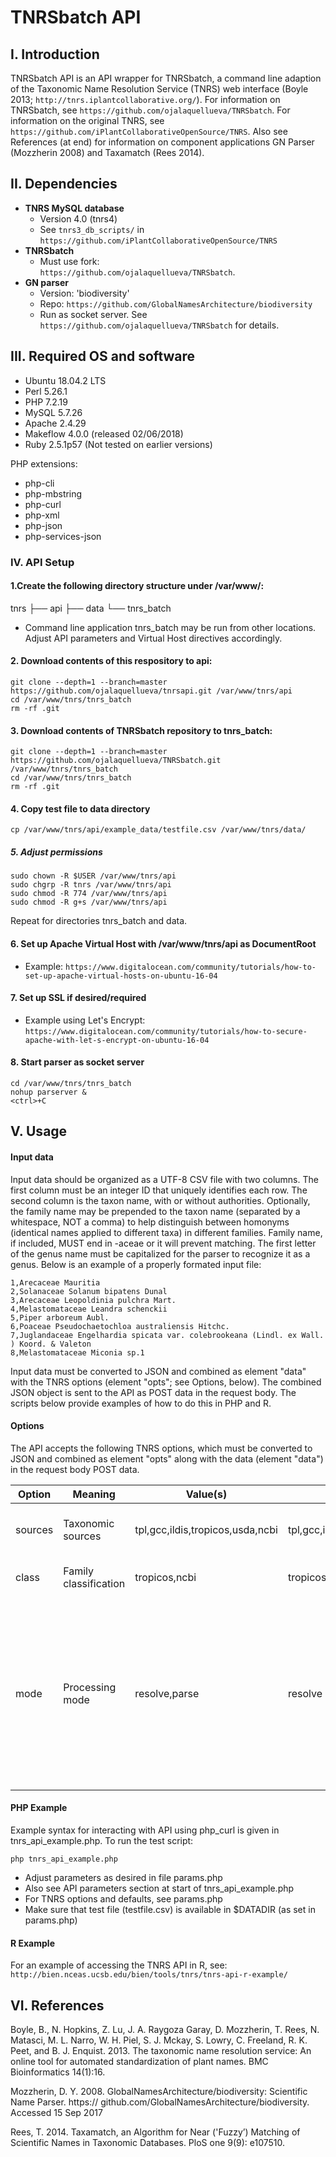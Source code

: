 # TNRSbatch API

## I. Introduction

TNRSbatch API is an API wrapper for TNRSbatch, a command line adaption of the  Taxonomic Name Resolution Service (TNRS) web interface (Boyle 2013; `http://tnrs.iplantcollaborative.org/`). For information on TNRSbatch, see `https://github.com/ojalaquellueva/TNRSbatch`. For information on the original TNRS, see `https://github.com/iPlantCollaborativeOpenSource/TNRS`. Also see References (at end) for information on component applications GN Parser (Mozzherin 2008) and Taxamatch (Rees 2014). 

## II. Dependencies
* **TNRS MySQL database**
   * Version 4.0 (tnrs4)
   * See `tnrs3_db_scripts/` in `https://github.com/iPlantCollaborativeOpenSource/TNRS`
* **TNRSbatch**
   * Must use fork:  
    `https://github.com/ojalaquellueva/TNRSbatch`.
* **GN parser** 
   * Version: 'biodiversity'
   * Repo: `https://github.com/GlobalNamesArchitecture/biodiversity`
   * Run as socket server. See `https://github.com/ojalaquellueva/TNRSbatch` for details.

## III. Required OS and software
* Ubuntu 18.04.2 LTS
* Perl 5.26.1
* PHP 7.2.19
* MySQL 5.7.26
* Apache 2.4.29
* Makeflow 4.0.0 (released 02/06/2018)
* Ruby 2.5.1p57
(Not tested on earlier versions)

PHP extensions:
  * php-cli
  * php-mbstring
  * php-curl
  * php-xml
  * php-json
  * php-services-json

### IV. API Setup

#### 1.Create the following directory structure under /var/www/:

tnrs
├── api
├── data
└── tnrs_batch

* Command line application tnrs_batch may be run from other locations. Adjust API parameters and Virtual Host directives accordingly.

#### 2. Download contents of this respository to api:

```
git clone --depth=1 --branch=master https://github.com/ojalaquellueva/tnrsapi.git /var/www/tnrs/api
cd /var/www/tnrs/tnrs_batch
rm -rf .git
```

#### 3. Download contents of TNRSbatch repository to tnrs_batch:

```
git clone --depth=1 --branch=master https://github.com/ojalaquellueva/TNRSbatch.git /var/www/tnrs/tnrs_batch
cd /var/www/tnrs/tnrs_batch
rm -rf .git
```

#### 4. Copy test file to data directory

```
cp /var/www/tnrs/api/example_data/testfile.csv /var/www/tnrs/data/
```

##### 5. Adjust permissions

```
sudo chown -R $USER /var/www/tnrs/api
sudo chgrp -R tnrs /var/www/tnrs/api
sudo chmod -R 774 /var/www/tnrs/api
sudo chmod -R g+s /var/www/tnrs/api
```

Repeat for directories tnrs_batch and data.

#### 6. Set up Apache Virtual Host with /var/www/tnrs/api as DocumentRoot
* Example: `https://www.digitalocean.com/community/tutorials/how-to-set-up-apache-virtual-hosts-on-ubuntu-16-04`

#### 7. Set up SSL if desired/required
* Example using Let's Encrypt: `https://www.digitalocean.com/community/tutorials/how-to-secure-apache-with-let-s-encrypt-on-ubuntu-16-04`

#### 8. Start parser as socket server

```
cd /var/www/tnrs/tnrs_batch
nohup parserver &
<ctrl>+C
```

## V. Usage

#### Input data

Input data should be organized as a UTF-8 CSV file with two columns. The first column must be an integer ID that uniquely identifies each row. The second column is the taxon name, with or without authorities. Optionally, the family name may be prepended to the taxon name (separated by a whitespace, NOT a comma) to help distinguish between homonyms (identical names applied to different taxa) in different families. Family name, if included, MUST end in -aceae or it will prevent matching. The first letter of the genus name must be capitalized for the parser to recognize it as a genus. Below is an example of a properly formated input file:

    1,Arecaceae Mauritia
    2,Solanaceae Solanum bipatens Dunal
    3,Arecaceae Leopoldinia pulchra Mart.
    4,Melastomataceae Leandra schenckii
    5,Piper arboreum Aubl.
    6,Poaceae Pseudochaetochloa australiensis Hitchc.
    7,Juglandaceae Engelhardia spicata var. colebrookeana (Lindl. ex Wall. ) Koord. & Valeton
    8,Melastomataceae Miconia sp.1
    
Input data must be converted to JSON and combined as element "data" with the TNRS options (element "opts"; see Options, below). The combined JSON object is sent to the API as POST data in the request body. The scripts below provide examples of how to do this in PHP and R. 

#### Options

The API accepts the following TNRS options, which must be converted to JSON and combined as element "opts" along with the data (element "data") in the request body POST data.


| Option | Meaning | Value(s) | Default | Notes |
| ------ | ------- | -------- | ------ | -----|
| sources | Taxonomic sources | tpl,gcc,ildis,tropicos,usda,ncbi | tpl,gcc,ildis,tropicos,usda | Can be combined, with comma delimiters
| class | Family classification | tropicos,ncbi | tropicos | tropicos is euqivalent to APG III
| mode | Processing mode | resolve,parse | resolve | Parse-only mode separates name components. Resolve mode parses, matches to a published name and resolves synonyms to accepted name.

#### PHP Example

Example syntax for interacting with API using php_curl is given in tnrs_api_example.php. To run the test script:

```
php tnrs_api_example.php
```
* Adjust parameters as desired in file params.php
* Also see API parameters section at start of tnrs_api_example.php
* For TNRS options and defaults, see params.php
* Make sure that test file (testfile.csv) is available in $DATADIR (as set in params.php)

#### R Example

For an example of accessing the TNRS API in R, see: `http://bien.nceas.ucsb.edu/bien/tools/tnrs/tnrs-api-r-example/`

## VI. References
﻿Boyle, B., N. Hopkins, Z. Lu, J. A. Raygoza Garay, D. Mozzherin, T. Rees, N. Matasci, M. L. Narro, W. H. Piel, S. J. Mckay, S. Lowry, C. Freeland, R. K. Peet, and B. J. Enquist. 2013. The taxonomic name resolution service: An online tool for automated standardization of plant names. BMC Bioinformatics 14(1):16.

Mozzherin, D. Y. 2008. GlobalNamesArchitecture/biodiversity: Scientific Name Parser. https:// github.com/GlobalNamesArchitecture/biodiversity. Accessed 15 Sep 2017

Rees, T. 2014. Taxamatch, an Algorithm for Near ('Fuzzy’) Matching of Scientific Names in Taxonomic Databases. PloS one 9(9): e107510.
